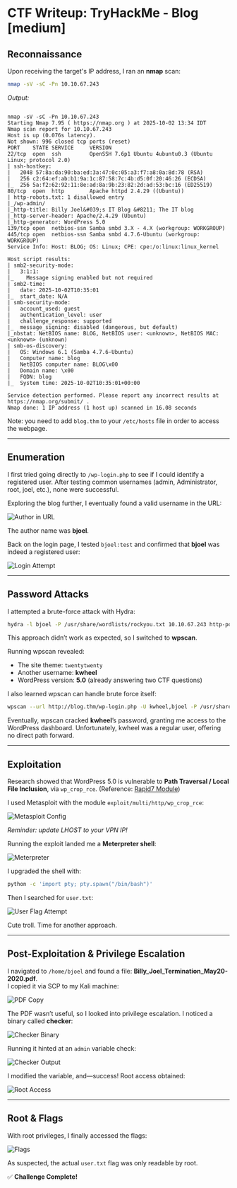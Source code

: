 # CTF Writeup: TryHackMe - Blog [medium]

## Reconnaissance

Upon receiving the target's IP address, I ran an **nmap** scan:

```bash
nmap -sV -sC -Pn 10.10.67.243
```

_Output:_

```

nmap -sV -sC -Pn 10.10.67.243
Starting Nmap 7.95 ( https://nmap.org ) at 2025-10-02 13:34 IDT
Nmap scan report for 10.10.67.243
Host is up (0.076s latency).
Not shown: 996 closed tcp ports (reset)
PORT    STATE SERVICE     VERSION
22/tcp  open  ssh         OpenSSH 7.6p1 Ubuntu 4ubuntu0.3 (Ubuntu Linux; protocol 2.0)
| ssh-hostkey: 
|   2048 57:8a:da:90:ba:ed:3a:47:0c:05:a3:f7:a8:0a:8d:78 (RSA)
|   256 c2:64:ef:ab:b1:9a:1c:87:58:7c:4b:d5:0f:20:46:26 (ECDSA)
|_  256 5a:f2:62:92:11:8e:ad:8a:9b:23:82:2d:ad:53:bc:16 (ED25519)
80/tcp  open  http        Apache httpd 2.4.29 ((Ubuntu))
| http-robots.txt: 1 disallowed entry 
|_/wp-admin/
|_http-title: Billy Joel&#039;s IT Blog &#8211; The IT blog
|_http-server-header: Apache/2.4.29 (Ubuntu)
|_http-generator: WordPress 5.0
139/tcp open  netbios-ssn Samba smbd 3.X - 4.X (workgroup: WORKGROUP)
445/tcp open  netbios-ssn Samba smbd 4.7.6-Ubuntu (workgroup: WORKGROUP)
Service Info: Host: BLOG; OS: Linux; CPE: cpe:/o:linux:linux_kernel

Host script results:
| smb2-security-mode: 
|   3:1:1: 
|_    Message signing enabled but not required
| smb2-time: 
|   date: 2025-10-02T10:35:01
|_  start_date: N/A
| smb-security-mode: 
|   account_used: guest
|   authentication_level: user
|   challenge_response: supported
|_  message_signing: disabled (dangerous, but default)
|_nbstat: NetBIOS name: BLOG, NetBIOS user: <unknown>, NetBIOS MAC: <unknown> (unknown)
| smb-os-discovery: 
|   OS: Windows 6.1 (Samba 4.7.6-Ubuntu)
|   Computer name: blog
|   NetBIOS computer name: BLOG\x00
|   Domain name: \x00
|   FQDN: blog
|_  System time: 2025-10-02T10:35:01+00:00

Service detection performed. Please report any incorrect results at https://nmap.org/submit/ .
Nmap done: 1 IP address (1 host up) scanned in 16.08 seconds
```

  
Note: you need to add `blog.thm` to your `/etc/hosts` file in order to access the webpage.

---

## Enumeration

I first tried going directly to `/wp-login.php` to see if I could identify a registered user. After testing common usernames (admin, Administrator, root, joel, etc.), none were successful.

Exploring the blog further, I eventually found a valid username in the URL:

![Author in URL](https://github.com/user-attachments/assets/bd9ce173-55f2-47e6-a1cf-b80298831e23)

The author name was **bjoel**.  

Back on the login page, I tested `bjoel:test` and confirmed that **bjoel** was indeed a registered user:

![Login Attempt](https://github.com/user-attachments/assets/46998a61-edfe-4d7e-abf0-02a648155105)

---

## Password Attacks

I attempted a brute-force attack with Hydra:

```bash
hydra -l bjoel -P /usr/share/wordlists/rockyou.txt 10.10.67.243 http-post-form "/wp-login.php:log=^USER^&pwd=^PWD^:S=Location\:.*/wp-admin/"
```

This approach didn’t work as expected, so I switched to **wpscan**.  

Running wpscan revealed:  
- The site theme: `twentytwenty`  
- Another username: **kwheel**  
- WordPress version: **5.0** (already answering two CTF questions)

I also learned wpscan can handle brute force itself:

```bash
wpscan --url http://blog.thm/wp-login.php -U kwheel,bjoel -P /usr/share/wordlists/rockyou.txt
```

Eventually, wpscan cracked **kwheel**’s password, granting me access to the WordPress dashboard. Unfortunately, kwheel was a regular user, offering no direct path forward.

---

## Exploitation

Research showed that WordPress 5.0 is vulnerable to **Path Traversal / Local File Inclusion**, via `wp_crop_rce`. (Reference: [Rapid7 Module](https://www.rapid7.com/db/modules/exploit/multi/http/wp_crop_rce))

I used Metasploit with the module `exploit/multi/http/wp_crop_rce`:

![Metasploit Config](https://github.com/user-attachments/assets/8b0c666a-622f-4e29-a9c2-bae7e754f375)

_Reminder: update LHOST to your VPN IP!_  

Running the exploit landed me a **Meterpreter shell**:

![Meterpreter](https://github.com/user-attachments/assets/994f6656-1b33-431b-8416-173b3ba43c51)

I upgraded the shell with:

```bash
python -c 'import pty; pty.spawn("/bin/bash")'
```

Then I searched for `user.txt`:

![User Flag Attempt](https://github.com/user-attachments/assets/6c5311ea-eeff-4142-b6c6-d58fbfbb2299)

Cute troll. Time for another approach.

---

## Post-Exploitation & Privilege Escalation

I navigated to `/home/bjoel` and found a file: **Billy_Joel_Termination_May20-2020.pdf**.  
I copied it via SCP to my Kali machine:

![PDF Copy](https://github.com/user-attachments/assets/9e897803-b10e-471c-9b93-6efdfa9b9d40)

The PDF wasn’t useful, so I looked into privilege escalation. I noticed a binary called **checker**:

![Checker Binary](https://github.com/user-attachments/assets/f77da03a-fea2-46dc-bf60-57496bf30a3c)

Running it hinted at an `admin` variable check:

![Checker Output](https://github.com/user-attachments/assets/2d432192-9256-4b0c-bfba-ea9075657820)

I modified the variable, and—success! Root access obtained:

![Root Access](https://github.com/user-attachments/assets/b7581b54-f742-4cc5-867a-b66c37c5f1ea)

---

## Root & Flags

With root privileges, I finally accessed the flags:

![Flags](https://github.com/user-attachments/assets/a97af2b9-b49b-4028-8be7-088b1c21c2dd)

As suspected, the actual `user.txt` flag was only readable by root.  

✅ **Challenge Complete!**

